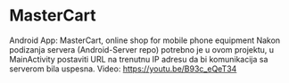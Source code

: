 # MasterCart
Android App: MasterCart, online shop for mobile phone equipment
Nakon podizanja servera (Android-Server repo) potrebno je u ovom projektu, u MainActivity postaviti URL na trenutnu IP adresu da bi komunikacija sa serverom bila uspesna.
Video: https://youtu.be/B93c_eQeT34
